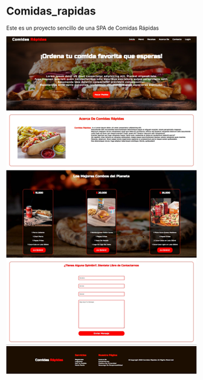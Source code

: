 # Comidas_rapidas
Este es un proyecto sencillo de una SPA de Comidas Rápidas

![](https://github.com/GAMG-94/Comidas_rapidas/blob/main/1.jpg)
![](https://github.com/GAMG-94/Comidas_rapidas/blob/main/2.jpg)
![](https://github.com/GAMG-94/Comidas_rapidas/blob/main/3.jpg)
![](https://github.com/GAMG-94/Comidas_rapidas/blob/main/4.jpg)
![](https://github.com/GAMG-94/Comidas_rapidas/blob/main/5.jpg)
